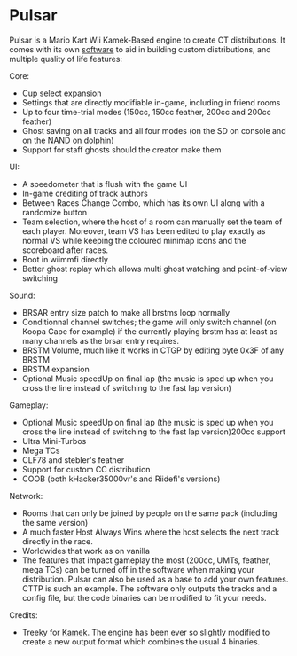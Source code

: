 # Pulsar

Pulsar is a Mario Kart Wii Kamek-Based engine to create CT distributions. It comes with its own [software](../PulsarPackCreator/Executable) to aid in building custom distributions, and multiple quality of life features:

Core:
- Cup select expansion
- Settings that are directly modifiable in-game, including in friend rooms
- Up to four time-trial modes (150cc, 150cc feather, 200cc and 200cc feather)
- Ghost saving on all tracks and all four modes (on the SD on console and on the NAND on dolphin)
- Support for staff ghosts should the creator make them


UI:
- A speedometer that is flush with the game UI
- In-game crediting of track authors
- Between Races Change Combo, which has its own UI along with a randomize button
- Team selection, where the host of a room can manually set the team of each player. Moreover, team VS has been edited to play exactly as normal VS while keeping the coloured minimap icons and the scoreboard after races.
- Boot in wiimmfi directly
- Better ghost replay which allows multi ghost watching and point-of-view switching


Sound:
- BRSAR entry size patch to make all brstms loop normally
- Conditionnal channel switches; the game will only switch channel (on Koopa Cape for example) if the currently playing brstm has at least as many channels as the brsar entry requires.
- BRSTM Volume, much like it works in CTGP by editing byte 0x3F of any BRSTM
- BRSTM expansion
- Optional Music speedUp on final lap (the music is sped up when you cross the line instead of switching to the fast lap version)


Gameplay:
- Optional Music speedUp on final lap (the music is sped up when you cross the line instead of switching to the fast lap version)200cc support
- Ultra Mini-Turbos
- Mega TCs
- CLF78 and stebler's feather
- Support for custom CC distribution
- COOB (both kHacker35000vr's and Riidefi's versions)


Network:
- Rooms that can only be joined by people on the same pack (including the same version)
- A much faster Host Always Wins where the host selects the next track directly in the race.
- Worldwides that work as on vanilla
- The features that impact gameplay the most (200cc, UMTs, feather, mega TCs) can be turned off in the software when making your distribution. Pulsar can also be used as a base to add your own features. CTTP is such an example. The software only outputs the tracks and a config file, but the code binaries can be modified to fit your needs.


Credits:
- Treeky for [Kamek](https://github.com/Treeki/Kamek/tree/master). The engine has been ever so slightly modified to create a new output format which combines the usual 4 binaries. 